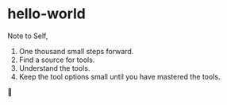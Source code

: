 # hello-world

Note to Self,

1. One thousand small steps forward.  
2. Find a source for tools. 
3. Understand the tools.
4. Keep the tool options small until you have mastered the tools.

:grimacing:

